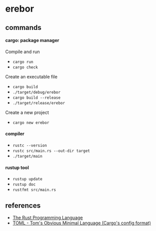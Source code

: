 # erebor

## commands

#### cargo: package manager

Compile and run

- `cargo run`
- `cargo check`

Create an executable file

- `cargo build`
- `./target/debug/erebor`
- `cargo build --release`
- `./target/release/erebor`

Create a new project

- `cargo new erebor`

#### compiler

- `rustc --version`
- `rustc src/main.rs --out-dir target`
- `./target/main`

#### rustup tool

- `rustup update`
- `rustup doc`
- `rustfmt src/main.rs`

## references

- [The Rust Programming Language](https://doc.rust-lang.org/book/title-page.html)
- [TOML - Tom's Obvious Minimal Language (Cargo's config format)](https://toml.io/en/)